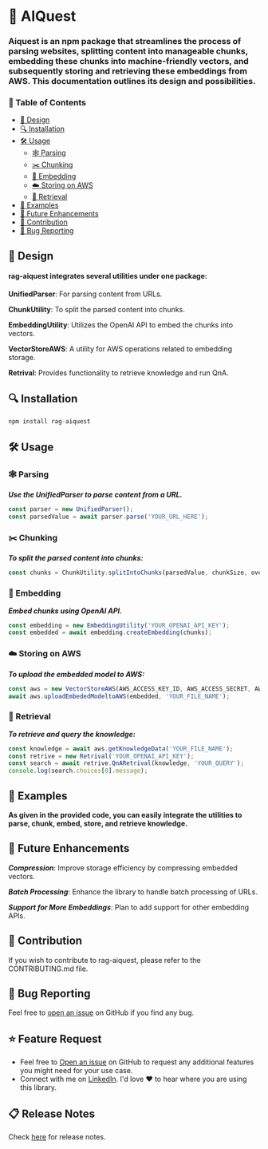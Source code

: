 
# 📖 AIQuest

### Aiquest is an npm package that streamlines the process of parsing websites, splitting content into manageable chunks, embedding these chunks into machine-friendly vectors, and subsequently storing and retrieving these embeddings from AWS. This documentation outlines its design and possibilities.

### 🚀 Table of Contents
- [🔧 Design](#Design)
- [🔍 Installation](#Installation)
- [🛠️ Usage](#Usage)
    - [🕸️ Parsing](#Parsing)
    - [✂️ Chunking](#Chunking)
    - [🧬 Embedding](#Embedding)
    - [☁️ Storing on AWS](#Storing-on-AWS)
    - [🔎 Retrieval](#Retrieval)
- [📝 Examples](#Examples)
- [🌟 Future Enhancements](#Future-Enhancements)
- [🤝 Contribution](#Contribution)
- [🐛 Bug Reporting](#Bug-Reporting)

## 🔧 Design
#### rag-aiquest integrates several utilities under one package:

**UnifiedParser**: For parsing content from URLs.

**ChunkUtility**: To split the parsed content into chunks.

**EmbeddingUtility**: Utilizes the OpenAI API to embed the chunks into vectors.

**VectorStoreAWS**: A utility for AWS operations related to embedding storage.

**Retrival**: Provides functionality to retrieve knowledge and run QnA.
   

## 🔍 Installation

```javascript
npm install rag-aiquest
```

## 🛠️ Usage

### 🕸️ Parsing

***Use the UnifiedParser to parse content from a URL.***

```javascript
const parser = new UnifiedParser();
const parsedValue = await parser.parse('YOUR_URL_HERE');
```

### ✂️ Chunking

***To split the parsed content into chunks:***

```javascript
const chunks = ChunkUtility.splitIntoChunks(parsedValue, chunkSize, overlapSize);
```

### 🧬 Embedding

***Embed chunks using OpenAI API.***

```javascript
const embedding = new EmbeddingUtility('YOUR_OPENAI_API_KEY');
const embedded = await embedding.createEmbedding(chunks);
```

### ☁️ Storing on AWS

***To upload the embedded model to AWS:***

```javascript
const aws = new VectorStoreAWS(AWS_ACCESS_KEY_ID, AWS_ACCESS_SECRET, AWS_BUCKET_NAME);
await aws.uploadEmbededModeltoAWS(embedded, 'YOUR_FILE_NAME');
```

### 🔎 Retrieval
***To retrieve and query the knowledge:***

```javascript
const knowledge = await aws.getKnowledgeData('YOUR_FILE_NAME');
const retrive = new Retrival('YOUR_OPENAI_API_KEY');
const search = await retrive.QnARetrival(knowledge, 'YOUR_QUERY');
console.log(search.choices[0].message);
```

## 📝 Examples
**As given in the provided code, you can easily integrate the utilities to parse, chunk, embed, store, and retrieve knowledge.**

## 🌟 Future Enhancements
***Compression***: Improve storage efficiency by compressing embedded vectors.

***Batch Processing***: Enhance the library to handle batch processing of URLs.

***Support for More Embeddings***: Plan to add support for other embedding APIs.

## 🤝 Contribution
If you wish to contribute to rag-aiquest, please refer to the CONTRIBUTING.md file.

## 🐛 Bug Reporting

Feel free to [open an issue](https://github.com/apurvjha123/aiquest) on GitHub if you find any bug.

<a id="feature-request"></a>

## ⭐ Feature Request

- Feel free to [Open an issue](https://github.com/apurvjha123/aiquest) on GitHub to request any additional features you might need for your use case.
- Connect with me on [LinkedIn](https://www.linkedin.com/in/apurv-jha-7367b1236/). I'd love ❤️️ to hear where you are using this library.

<a id="release-notes"></a>

## 📋 Release Notes

Check [here](https://github.com/apurvjha123/aiquest/releases) for release notes.
